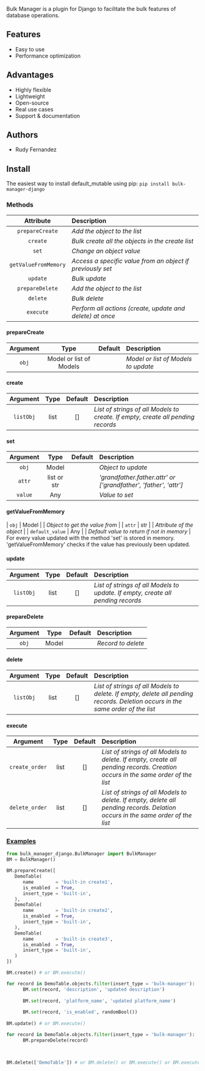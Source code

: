 Bulk Manager is a plugin for Django to facilitate the bulk features of database operations.

## Features

- Easy to use
- Performance optimization

## Advantages

- Highly flexible
- Lightweight
- Open-source
- Real use cases
- Support & documentation

## Authors

- Rudy Fernandez

## Install
The easiest way to install default_mutable using pip:
`pip install bulk-manager-django`

### Methods

| Attribute | Description |
|:-:|:-|
| `prepareCreate`  | *Add the object to the list*  |
| `create`  | *Bulk create all the objects in the create list* |
| `set`  | *Change an object value* |
| `getValueFromMemory`  | *Access a specific value from an object if previously set* |
| `update`  | *Bulk update* |
| `prepareDelete`  | *Add the object to the list* |
| `delete`  | *Bulk delete* |
| `execute`  | *Perform all actions (create, update and delete) at once* |

#### prepareCreate

| Argument | Type | Default | Description |
|:-:|:-:|:-:|:-|
| `obj` | Model or list of Models |  | *Model or list of Models to update* |

#### create

| Argument | Type | Default | Description |
|:-:|:-:|:-:|:-|
| `listObj` | list | [] | *List of strings of all Models to create. If empty, create all pending records* |

#### set

| Argument | Type | Default | Description |
|:-:|:-:|:-:|:-|
| `obj` | Model |  | *Object to update* |
| `attr` | list or str |  | *'grandfather.father.attr' or ['grandfather', 'father', 'attr']* |
| `value` | Any |  | *Value to set* |

#### getValueFromMemory

| `obj` | Model |  | *Object to get the value from* |
| `attr` | str |  | *Attribute of the object* |
| `default_value` | Any |  | *Default value to return if not in memory* |
For every value updated with the method 'set' is stored in memory. 'getValueFromMemory' checks if the value has previously been updated.

#### update

| Argument | Type | Default | Description |
|:-:|:-:|:-:|:-|
| `listObj` | list | [] | *List of strings of all Models to update. If empty, create all pending records* |

#### prepareDelete

| Argument | Type | Default | Description |
|:-:|:-:|:-:|:-|
| `obj` | Model |  | *Record to delete* |

#### delete

| Argument | Type | Default | Description |
|:-:|:-:|:-:|:-|
| `listObj` | list | [] | *List of strings of all Models to delete. If empty, delete all pending records. Deletion occurs in the same order of the list* |

#### execute

| Argument | Type | Default | Description |
|:-:|:-:|:-:|:-|
| `create_order` | list | [] | *List of strings of all Models to delete. If empty, create all pending records. Creation occurs in the same order of the list* |
| `delete_order` | list | [] | *List of strings of all Models to delete. If empty, delete all pending records. Delation occurs in the same order of the list* |

### [Examples](https://github.com/roodrepo/bulk_manager_django/tree/v0-dev/examples)

```python
from bulk_manager_django.BulkManager import BulkManager
BM = BulkManager()

BM.prepareCreate([
   DemoTable(
      name        = 'built-in create1',
      is_enabled  = True,
      insert_type = 'built-in',
   ),
   DemoTable(
      name        = 'built-in create2',
      is_enabled  = True,
      insert_type = 'built-in',
   ),
   DemoTable(
      name        = 'built-in create3',
      is_enabled  = True,
      insert_type = 'built-in',
   )
])

BM.create() # or BM.execute()

for record in DemoTable.objects.filter(insert_type = 'bulk-manager'):
      BM.set(record, 'description', 'updated description')
      
      BM.set(record, 'platform_name', 'updated platform_name')
      
      BM.set(record, 'is_enabled', randomBool())
      
BM.update() # or BM.execute()

for record in DemoTable.objects.filter(insert_type = 'bulk-manager'):
      BM.prepareDelete(record)
      
   

BM.delete(['DemoTable']) # or BM.delete() or BM.execute() or BM.execute(delete_order= ['DemoTable'])

```